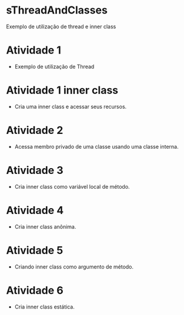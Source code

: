# sThreadAndClasses

Exemplo de utilização de thread e inner class

# Atividade 1
- Exemplo de utilização de Thread

# Atividade 1 inner class
- Cria uma inner class e acessar seus recursos.

# Atividade 2
- Acessa membro privado de uma classe usando uma classe interna.

# Atividade 3
- Cria inner class como variável local de método.

# Atividade 4
- Cria inner class anônima.

# Atividade 5
- Criando inner class como argumento de método.

# Atividade 6
- Cria inner class estática.
